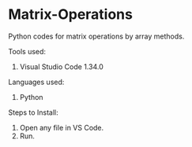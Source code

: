 # Matrix-Operations
Python codes for matrix operations by array methods.

Tools used:
1. Visual Studio Code 1.34.0

Languages used:
1. Python

Steps to Install:
1. Open any file in VS Code.
2. Run.
